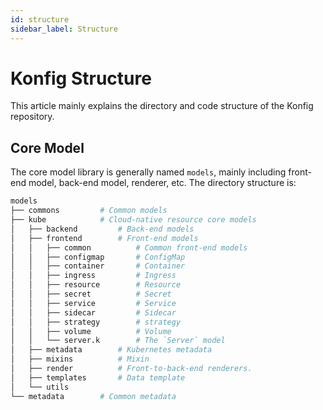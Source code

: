 ```yaml
---
id: structure
sidebar_label: Structure
---
```


# Konfig Structure

This article mainly explains the directory and code structure of the Konfig repository.

## Core Model

The core model library is generally named `models`, mainly including front-end model, back-end model, renderer, etc. The directory structure is:

```bash
models
├── commons         # Common models
├── kube            # Cloud-native resource core models
│   ├── backend         # Back-end models
│   ├── frontend        # Front-end models
│   │   ├── common          # Common front-end models
│   │   ├── configmap       # ConfigMap
│   │   ├── container       # Container
│   │   ├── ingress         # Ingress
│   │   ├── resource        # Resource
│   │   ├── secret          # Secret
│   │   ├── service         # Service
│   │   ├── sidecar         # Sidecar
│   │   ├── strategy        # strategy
│   │   ├── volume          # Volume
│   │   └── server.k        # The `Server` model
│   ├── metadata        # Kubernetes metadata
│   ├── mixins          # Mixin
│   ├── render          # Front-to-back-end renderers.
│   ├── templates       # Data template
│   └── utils
└── metadata        # Common metadata
```
